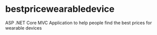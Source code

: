 # bestpricewearabledevice
ASP .NET Core MVC Application to help people find the best prices for wearable devices
